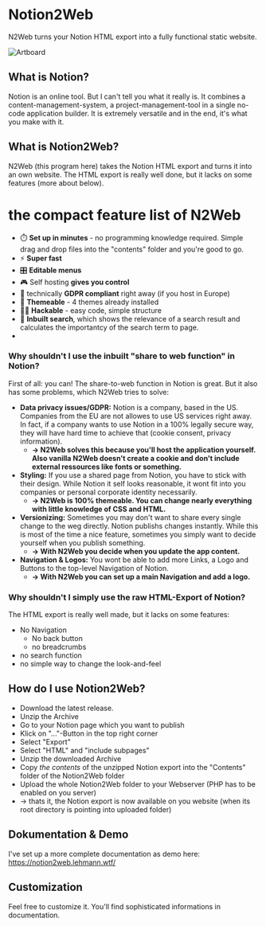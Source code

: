 # Notion2Web

N2Web turns your Notion HTML export into a fully functional static website.

![Artboard](https://user-images.githubusercontent.com/9517567/154849583-5907457e-f49f-43bc-b4ba-981a5eab9719.png)


## What is Notion?
Notion is an online tool. But I can't tell you what it really is. It combines a content-management-system, a project-management-tool in a single no-code application builder. It is extremely versatile and in the end, it's what you make with it.

## What is Notion2Web?
N2Web (this program here) takes the Notion HTML export and turns it into an own website. The HTML export is really well done, but it lacks on some features (more about below).


# the compact feature list of N2Web
- ⏱️ **Set up in minutes** - no programming knowledge required. Simple drag and drop files into the "contents" folder and you're good to go.
- ⚡ **Super fast**
- 🎛️ **Editable menus**
- 🎮 Self hosting **gives you control**
- 🛂 technically **GDPR compliant** right away (if you host in Europe)
- 📐 **Themeable** - 4 themes already installed
- 👩‍💻 **Hackable** - easy code, simple structure
- 🔎 **Inbuilt search**, which shows the relevance of a search result and calculates the importantcy of the search term to page.
- 

### Why shouldn't I use the inbuilt "share to web function" in Notion?
First of all: you can! The share-to-web function in Notion is great. But it also has some problems, which N2Web tries to solve:

- **Data privacy issues/GDPR:** Notion is a company, based in the US. Companies from the EU are not allowes to use US services right away. In fact, if a company wants to use Notion in a 100% legally secure way, they will have hard time to achieve that (cookie consent, privacy information). 
  - **→ N2Web solves this because you'll host the application yourself. Also vanilla N2Web doesn't create a cookie and don't include external ressources like fonts or something.**
- **Styling:** If you use a shared page from Notion, you have to stick with their design. While Notion it self looks reasonable, it wont fit into you companies or personal corporate identity necessarily. 
  - **→ N2Web is 100% themeable. You can change nearly everything with little knowledge of CSS and HTML.**
- **Versionizing:** Sometimes you may don't want to share every single change to the weg directly. Notion publishs changes instantly. While this is most of the time a nice feature, sometimes you simply want to decide yourself when you publish something. 
  - **→ With N2Web you decide when you update the app content.**
- **Navigation & Logos:** You wont be able to add more Links, a Logo and Buttons to the top-level Navigation of Notion. 
  - **→ With N2Web you can set up a main Navigation and add a logo.**

### Why shouldn't I simply use the raw HTML-Export of Notion?
The HTML export is really well made, but it lacks on some features:

- No Navigation
  - No back button
  - no breadcrumbs
- no search function
- no simple way to change the look-and-feel

## How do I use Notion2Web?

- Download the latest release.
- Unzip the Archive
- Go to your Notion page which you want to publish
- Klick on "..."-Button in the top right corner
- Select "Export"
- Select "HTML" and "include subpages"
- Unzip the downloaded Archive
- Copy *the contents* of the unzipped Notion export into the "Contents" folder of the Notion2Web folder
- Upload the whole Notion2Web folder to your Webserver (PHP has to be enabled on you server)
- → thats it, the Notion export is now available on you website (when its root directory is pointing into uploaded folder)

## Dokumentation & Demo
I've set up a more complete documentation as demo here:
https://notion2web.lehmann.wtf/

## Customization
Feel free to customize it. You'll find sophisticated informations in documentation.




